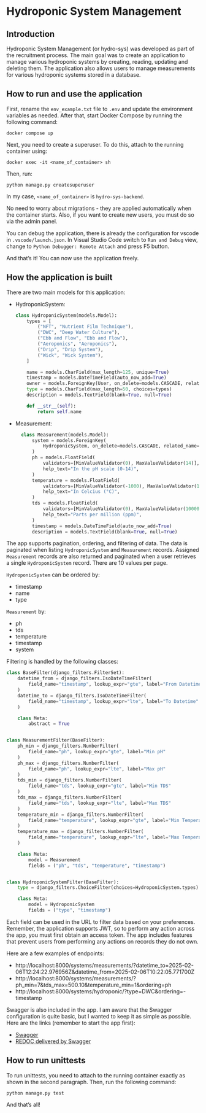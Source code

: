# Hydroponic System Management
## Introduction


Hydroponic System Management (or hydro-sys) was developed as part of the recruitment process. The main goal was to create an application to manage various hydroponic systems by creating, reading, updating and deleting them. The application also allows users to manage measurements for various hydroponic systems stored in a database.

## How to run and use the application

First, rename the `env_example.txt` file to `.env` and update the environment variables as needed. After that, start Docker Compose by running the following command:
```
docker compose up
```

Next, you need to create a superuser. To do this, attach to the running container using:
```
docker exec -it <name_of_container> sh
```

Then, run:
```
python manage.py createsuperuser
```

In my case, `<name_of_container>` is `hydro-sys-backend`.

No need to worry about migrations - they are applied automatically when the container starts. Also, if you want to create new users, you must do so via the admin panel.

You can debug the application, there is already the configuration for vscode in `.vscode/launch.json`. In Visual Studio Code switch to `Run and Debug` view, change to `Python Debugger: Remote Attach` and press F5 button.

And that’s it! You can now use the application freely.


## How the application is built

There are two main models for this application: 

- HydroponicSystem:
    ```python
    class HydroponicSystem(models.Model):
        types = [
            ("NFT", "Nutrient Film Technique"),
            ("DWC", "Deep Water Culture"),
            ("Ebb and Flow", "Ebb and Flow"),
            ("Aeroponics", "Aeroponics"),
            ("Drip", "Drip System"),
            ("Wick", "Wick System"),
        ]

        name = models.CharField(max_length=125, unique=True)
        timestamp = models.DateTimeField(auto_now_add=True)
        owner = models.ForeignKey(User, on_delete=models.CASCADE, related_name="systems")
        type = models.CharField(max_length=50, choices=types)
        description = models.TextField(blank=True, null=True)

        def __str__(self):
            return self.name
    ```

- Measurement:
  ```python
    class Measurement(models.Model):
        system = models.ForeignKey(
            HydroponicSystem, on_delete=models.CASCADE, related_name="measurements"
        )
        ph = models.FloatField(
            validators=[MinValueValidator(0), MaxValueValidator(14)],
            help_text="In the pH scale (0-14)",
        )
        temperature = models.FloatField(
            validators=[MinValueValidator(-1000), MaxValueValidator(1000)],
            help_text="In Celcius (°C)",
        )
        tds = models.FloatField(
            validators=[MinValueValidator(0), MaxValueValidator(1000000)],
            help_text="Parts per million (ppm)",
        )
        timestamp = models.DateTimeField(auto_now_add=True)
        description = models.TextField(blank=True, null=True)
  ```

The app supports pagination, ordering, and filtering of data. The data is paginated when listing `HydroponicSystem` and `Measurement` records. Assigned `Measurement` records are also returned and paginated when a user retrieves a single `HydroponicSystem` record. There are 10 values per page.

`HydroponicSystem` can be ordered by:
- timestamp
- name
- type

`Measurement` by:
- ph
- tds
- temperature
- timestamp
- system


Filtering is handled by the following classes:
```python
class BaseFilter(django_filters.FilterSet):
    datetime_from = django_filters.IsoDateTimeFilter(
        field_name="timestamp", lookup_expr="gte", label="From Datetime"
    )
    datetime_to = django_filters.IsoDateTimeFilter(
        field_name="timestamp", lookup_expr="lte", label="To Datetime"
    )

    class Meta:
        abstract = True


class MeasurementFilter(BaseFilter):
    ph_min = django_filters.NumberFilter(
        field_name="ph", lookup_expr="gte", label="Min pH"
    )
    ph_max = django_filters.NumberFilter(
        field_name="ph", lookup_expr="lte", label="Max pH"
    )
    tds_min = django_filters.NumberFilter(
        field_name="tds", lookup_expr="gte", label="Min TDS"
    )
    tds_max = django_filters.NumberFilter(
        field_name="tds", lookup_expr="lte", label="Max TDS"
    )
    temperature_min = django_filters.NumberFilter(
        field_name="temperature", lookup_expr="gte", label="Min Temperature"
    )
    temperature_max = django_filters.NumberFilter(
        field_name="temperature", lookup_expr="lte", label="Max Temperature"
    )

    class Meta:
        model = Measurement
        fields = ("ph", "tds", "temperature", "timestamp")


class HydroponicSystemFilter(BaseFilter):
    type = django_filters.ChoiceFilter(choices=HydroponicSystem.types)

    class Meta:
        model = HydroponicSystem
        fields = ("type", "timestamp")
```

Each field can be used in the URL to filter data based on your preferences. Remember, the application supports JWT, so to perform any action across the app, you must first obtain an access token. The app includes features that prevent users from performing any actions on records they do not own.

Here are a few examples of endpoints:

- http://localhost:8000/systems/measurements/?datetime_to=2025-02-06T12:24:22.976956Z&datetime_from=2025-02-06T10:22:05.771700Z
- http://localhost:8000/systems/measurements/?ph_min=7&tds_max=500.10&temperature_min=1&ordering=ph
- http://localhost:8000/systems/hydroponic/?type=DWC&ordering=-timestamp


Swagger is also included in the app. I am aware that the Swagger configuration is quite basic, but I wanted to keep it as simple as possible. Here are the links (remember to start the app first):

- [Swagger](http://localhost:8000/swagger/)
- [REDOC delivered by Swagger](http://localhost:8000/redoc/)


## How to run unittests
To run unittests, you need to attach to the running container exactly as shown in the second paragraph. Then, run the following command:

```
python manage.py test
```

And that’s all!